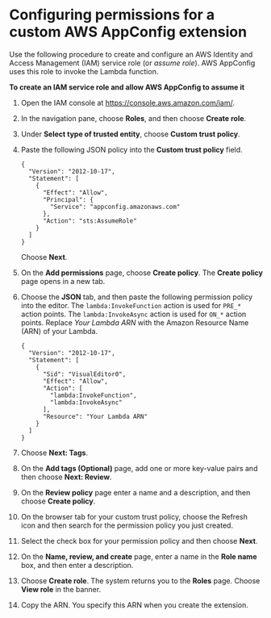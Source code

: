 # Configuring permissions for a custom AWS AppConfig extension<a name="working-with-appconfig-extensions-creating-custom-permissions"></a>

Use the following procedure to create and configure an AWS Identity and Access Management \(IAM\) service role \(or *assume role*\)\. AWS AppConfig uses this role to invoke the Lambda function\.

**To create an IAM service role and allow AWS AppConfig to assume it**

1. Open the IAM console at [https://console\.aws\.amazon\.com/iam/](https://console.aws.amazon.com/iam/)\.

1. In the navigation pane, choose **Roles**, and then choose **Create role**\.

1. Under **Select type of trusted entity**, choose **Custom trust policy**\.

1. Paste the following JSON policy into the **Custom trust policy** field\.

   ```
   {
     "Version": "2012-10-17",
     "Statement": [
       {
         "Effect": "Allow",
         "Principal": {
           "Service": "appconfig.amazonaws.com"
         },
         "Action": "sts:AssumeRole"
       }
     ]
   }
   ```

   Choose **Next**\.

1. On the **Add permissions** page, choose **Create policy**\. The **Create policy** page opens in a new tab\.

1. Choose the **JSON** tab, and then paste the following permission policy into the editor\. The `lambda:InvokeFunction` action is used for `PRE_*` action points\. The `lambda:InvokeAsync` action is used for `ON_*` action points\. Replace *Your Lambda ARN* with the Amazon Resource Name \(ARN\) of your Lambda\.

   ```
   {
     "Version": "2012-10-17",
     "Statement": [
       {
         "Sid": "VisualEditor0",
         "Effect": "Allow",
         "Action": [
           "lambda:InvokeFunction",
           "lambda:InvokeAsync"
         ],
         "Resource": "Your Lambda ARN"
       }
     ]
   }
   ```

1. Choose **Next: Tags**\.

1. On the **Add tags \(Optional\)** page, add one or more key\-value pairs and then choose **Next: Review**\.

1. On the **Review policy** page enter a name and a description, and then choose **Create policy**\.

1. On the browser tab for your custom trust policy, choose the Refresh icon and then search for the permission policy you just created\.

1. Select the check box for your permission policy and then choose **Next**\.

1. On the **Name, review, and create** page, enter a name in the **Role name** box, and then enter a description\.

1. Choose **Create role**\. The system returns you to the **Roles** page\. Choose **View role** in the banner\.

1. Copy the ARN\. You specify this ARN when you create the extension\.